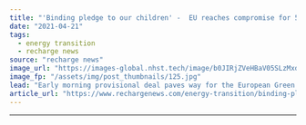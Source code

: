 ```yaml
---
title: "'Binding pledge to our children' -  EU reaches compromise for 55% emissions cut by 2030"
date: "2021-04-21"
tags: 
  - energy transition
  - recharge news
source: "recharge news"
image_url: "https://images-global.nhst.tech/image/b0JIRjZVeHBaV05SLzMxdnUrYTAwMW5CRjYyTlhtdDNUZUw4MDhaVjBFMD0=/nhst/binary/b64745b6c0ae1432042942b500671860"
image_fp: "/assets/img/post_thumbnails/125.jpg"
lead: "Early morning provisional deal paves way for the European Green Deal and the economic block's Climate Law"
article_url: "https://www.rechargenews.com/energy-transition/binding-pledge-to-our-children-eu-reaches-compromise-for-55-emissions-cut-by-2030/2-1-998832"
---
```


---
